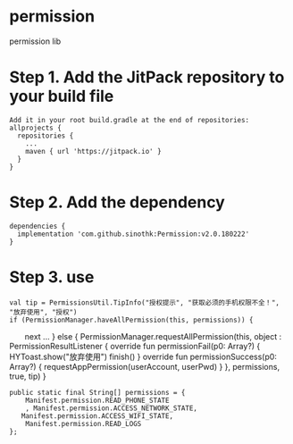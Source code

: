# permission
permission lib

# Step 1. Add the JitPack repository to your build file
    Add it in your root build.gradle at the end of repositories:
    allprojects {
      repositories {
        ...
        maven { url 'https://jitpack.io' }
      }
    }
# Step 2. Add the dependency
    dependencies {
      implementation 'com.github.sinothk:Permission:v2.0.180222'
    }

# Step 3. use
    val tip = PermissionsUtil.TipInfo("授权提示", "获取必须的手机权限不全！", "放弃使用", "授权")
    if (PermissionManager.haveAllPermission(this, permissions)) {
        next ...
    } else {
        PermissionManager.requestAllPermission(this, object : PermissionResultListener {
            override fun permissionFail(p0: Array<out String>?) {
                HYToast.show("放弃使用")
                finish()
            }
            override fun permissionSuccess(p0: Array<out String>?) {
                requestAppPermission(userAccount, userPwd)
            }
        }, permissions, true, tip)
    }
    
    public static final String[] permissions = {
        Manifest.permission.READ_PHONE_STATE
        , Manifest.permission.ACCESS_NETWORK_STATE,
       Manifest.permission.ACCESS_WIFI_STATE,
        Manifest.permission.READ_LOGS
    };
